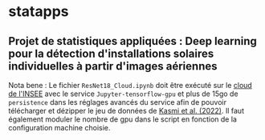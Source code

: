 # statapps

## **Projet de statistiques appliquées : Deep learning pour la détection d'installations solaires individuelles à partir d'images aériennes**

Nota bene : Le fichier ```ResNet18_Cloud.ipynb``` doit être exécuté sur le [cloud de l'INSEE](https://datalab.sspcloud.fr/home) avec le service ```Jupyter-tensorflow-gpu``` et plus de 15go de ```persistence``` dans les réglages avancés du service afin de pouvoir télécharger et dézipper le jeu de données de [Kasmi et al. (2022)](https://www.nature.com/articles/s41597-023-01951-4). Il faut également moduler le nombre de gpu dans le script en fonction de la configuration machine choisie.

